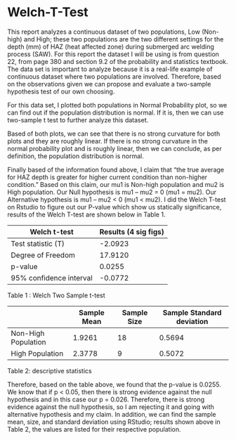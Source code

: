 # Welch-T-Test

This report analyzes a continuous dataset of two populations, Low (Non-high) and High; these two populations are the two different settings for the depth (mm) of HAZ (heat affected zone) during submerged arc welding process (SAW). For this report the dataset I will be using is from question 22, from page 380 and section 9.2 of the probability and statistics textbook. The data set is important to analyze because it is a real-life example of continuous dataset where two populations are involved. Therefore, based on the observations given we can propose and evaluate a two-sample hypothesis test of our own choosing.

For this data set, I plotted both populations in Normal Probability plot, so we can find out if the population distribution is normal. If it is, then we can use two-sample t test to further analyze this dataset. 

Based of both plots, we can see that there is no strong curvature for both plots and they are roughly linear. If there is no strong curvature in the normal probability plot and is roughly linear, then we can conclude, as per definition, the population distribution is normal.
	
Finally based of the information found above, I claim that “the true average for HAZ depth is greater for higher current condition than non-higher condition.” Based on this claim, our mu1 is Non-high population and mu2 is High population. Our Null hypothesis is mu1 – mu2 = 0 (mu1 = mu2). Our Alternative hypothesis is mu1 – mu2 < 0 (mu1 < mu2). I did the Welch T-test on Rstudio to figure out our P-value which show us statically significance, results of the Welch T-test are shown below in Table 1.

| Welch t-test | Results (4 sig figs) |
| ------------- | ------------- |
| Test statistic (T) | -2.0923 |
| Degree of Freedom | 17.9120 |
| p-value | 0.0255 |
| 95% confidence interval | -0.0772 |

Table 1	: Welch Two Sample t-test

| | Sample Mean | Sample Size | Sample Standard deviation |
| ------------- | ------------- | ------------- | ------------- |
| Non-High Population | 1.9261 | 18 | 0.5694 |
| High Population | 2.3778 | 9 | 0.5072 |

Table 2: descriptive statistics
	
Therefore, based on the table above, we found that the p-value is 0.0255. We know that if p < 0.05, then there is strong evidence against the null hypothesis and in this case our p = 0.026. Therefore, there is strong evidence against the null hypothesis, so I am rejecting it and going with alternative hypothesis and my claim. In addition, we can find the sample mean, size, and standard deviation using RStudio; results shown above in Table 2, the values are listed for their respective population.
